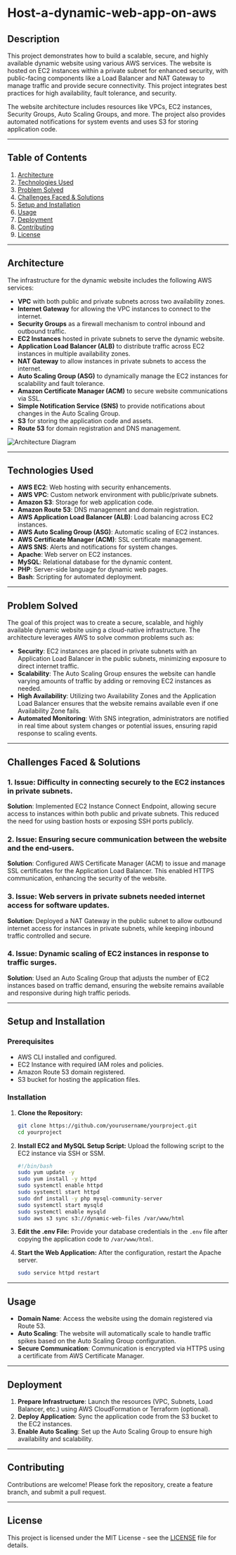 # Host-a-dynamic-web-app-on-aws

## Description
This project demonstrates how to build a scalable, secure, and highly available dynamic website using various AWS services. The website is hosted on EC2 instances within a private subnet for enhanced security, with public-facing components like a Load Balancer and NAT Gateway to manage traffic and provide secure connectivity. This project integrates best practices for high availability, fault tolerance, and security.

The website architecture includes resources like VPCs, EC2 instances, Security Groups, Auto Scaling Groups, and more. The project also provides automated notifications for system events and uses S3 for storing application code.

---

## Table of Contents
1. [Architecture](#architecture)
2. [Technologies Used](#technologies-used)
3. [Problem Solved](#problem-solved)
4. [Challenges Faced & Solutions](#challenges-faced--solutions)
5. [Setup and Installation](#setup-and-installation)
6. [Usage](#usage)
7. [Deployment](#deployment)
8. [Contributing](#contributing)
9. [License](#license)

---

## Architecture
The infrastructure for the dynamic website includes the following AWS services:
- **VPC** with both public and private subnets across two availability zones.
- **Internet Gateway** for allowing the VPC instances to connect to the internet.
- **Security Groups** as a firewall mechanism to control inbound and outbound traffic.
- **EC2 Instances** hosted in private subnets to serve the dynamic website.
- **Application Load Balancer (ALB)** to distribute traffic across EC2 instances in multiple availability zones.
- **NAT Gateway** to allow instances in private subnets to access the internet.
- **Auto Scaling Group (ASG)** to dynamically manage the EC2 instances for scalability and fault tolerance.
- **Amazon Certificate Manager (ACM)** to secure website communications via SSL.
- **Simple Notification Service (SNS)** to provide notifications about changes in the Auto Scaling Group.
- **S3** for storing the application code and assets.
- **Route 53** for domain registration and DNS management.

![Architecture Diagram](link-to-diagram)

---

## Technologies Used
- **AWS EC2**: Web hosting with security enhancements.
- **AWS VPC**: Custom network environment with public/private subnets.
- **Amazon S3**: Storage for web application code.
- **Amazon Route 53**: DNS management and domain registration.
- **AWS Application Load Balancer (ALB)**: Load balancing across EC2 instances.
- **AWS Auto Scaling Group (ASG)**: Automatic scaling of EC2 instances.
- **AWS Certificate Manager (ACM)**: SSL certificate management.
- **AWS SNS**: Alerts and notifications for system changes.
- **Apache**: Web server on EC2 instances.
- **MySQL**: Relational database for the dynamic content.
- **PHP**: Server-side language for dynamic web pages.
- **Bash**: Scripting for automated deployment.

---

## Problem Solved
The goal of this project was to create a secure, scalable, and highly available dynamic website using a cloud-native infrastructure. The architecture leverages AWS to solve common problems such as:

- **Security**: EC2 instances are placed in private subnets with an Application Load Balancer in the public subnets, minimizing exposure to direct internet traffic.
- **Scalability**: The Auto Scaling Group ensures the website can handle varying amounts of traffic by adding or removing EC2 instances as needed.
- **High Availability**: Utilizing two Availability Zones and the Application Load Balancer ensures that the website remains available even if one Availability Zone fails.
- **Automated Monitoring**: With SNS integration, administrators are notified in real time about system changes or potential issues, ensuring rapid response to scaling events.

---

## Challenges Faced & Solutions
### 1. **Issue**: Difficulty in connecting securely to the EC2 instances in private subnets.
   **Solution**: Implemented EC2 Instance Connect Endpoint, allowing secure access to instances within both public and private subnets. This reduced the need for using bastion hosts or exposing SSH ports publicly.

### 2. **Issue**: Ensuring secure communication between the website and the end-users.
   **Solution**: Configured AWS Certificate Manager (ACM) to issue and manage SSL certificates for the Application Load Balancer. This enabled HTTPS communication, enhancing the security of the website.

### 3. **Issue**: Web servers in private subnets needed internet access for software updates.
   **Solution**: Deployed a NAT Gateway in the public subnet to allow outbound internet access for instances in private subnets, while keeping inbound traffic controlled and secure.

### 4. **Issue**: Dynamic scaling of EC2 instances in response to traffic surges.
   **Solution**: Used an Auto Scaling Group that adjusts the number of EC2 instances based on traffic demand, ensuring the website remains available and responsive during high traffic periods.

---

## Setup and Installation

### Prerequisites
- AWS CLI installed and configured.
- EC2 Instance with required IAM roles and policies.
- Amazon Route 53 domain registered.
- S3 bucket for hosting the application files.

### Installation
1. **Clone the Repository:**
   ```bash
   git clone https://github.com/yourusername/yourproject.git
   cd yourproject
   ```

2. **Install EC2 and MySQL Setup Script:**
   Upload the following script to the EC2 instance via SSH or SSM.

   ```bash
   #!/bin/bash
   sudo yum update -y
   sudo yum install -y httpd
   sudo systemctl enable httpd 
   sudo systemctl start httpd
   sudo dnf install -y php mysql-community-server
   sudo systemctl start mysqld
   sudo systemctl enable mysqld
   sudo aws s3 sync s3://dynamic-web-files /var/www/html
   ```

3. **Edit the .env File:**
   Provide your database credentials in the `.env` file after copying the application code to `/var/www/html`.

4. **Start the Web Application:**
   After the configuration, restart the Apache server.
   ```bash
   sudo service httpd restart
   ```

---

## Usage
- **Domain Name**: Access the website using the domain registered via Route 53.
- **Auto Scaling**: The website will automatically scale to handle traffic spikes based on the Auto Scaling Group configuration.
- **Secure Communication**: Communication is encrypted via HTTPS using a certificate from AWS Certificate Manager.

---

## Deployment
1. **Prepare Infrastructure**: Launch the resources (VPC, Subnets, Load Balancer, etc.) using AWS CloudFormation or Terraform (optional).
2. **Deploy Application**: Sync the application code from the S3 bucket to the EC2 instances.
3. **Enable Auto Scaling**: Set up the Auto Scaling Group to ensure high availability and scalability.

---

## Contributing
Contributions are welcome! Please fork the repository, create a feature branch, and submit a pull request.

---

## License
This project is licensed under the MIT License - see the [LICENSE](LICENSE) file for details.
